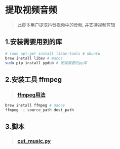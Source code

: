 # 提取视频音频


> 此脚本用户提取抖音视频中的音频, 并支持视频剪辑

## 1.安装需要用到的库


```sh
# sudo apt-get install libav-tools # ubuntu
brew install libav # macos
sudo pip install pydub # 安装需要的py库
```

## 2.安装工具 ffmpeg 
> ### [ffmpeg用法](https://www.jianshu.com/p/7ed3be01228b)

```sh
brew install ffmpeg # macos
ffmpeg -i source_path dest_path
```

## 3.脚本
> ### [cut_music.py](cut_music.py)
